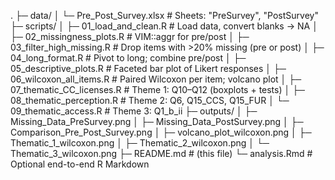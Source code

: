 .
├─ data/
│  └─ Pre_Post_Survey.xlsx         # Sheets: "PreSurvey", "PostSurvey"
├─ scripts/
│  ├─ 01_load_and_clean.R          # Load data, convert blanks -> NA
│  ├─ 02_missingness_plots.R       # VIM::aggr for pre/post
│  ├─ 03_filter_high_missing.R     # Drop items with >20% missing (pre or post)
│  ├─ 04_long_format.R             # Pivot to long; combine pre/post
│  ├─ 05_descriptive_plots.R       # Faceted bar plot of Likert responses
│  ├─ 06_wilcoxon_all_items.R      # Paired Wilcoxon per item; volcano plot
│  ├─ 07_thematic_CC_licenses.R    # Theme 1: Q10–Q12 (boxplots + tests)
│  ├─ 08_thematic_perception.R     # Theme 2: Q6, Q15_CCS, Q15_FUR
│  └─ 09_thematic_access.R         # Theme 3: Q1_b_ii
├─ outputs/
│  ├─ Missing_Data_PreSurvey.png
│  ├─ Missing_Data_PostSurvey.png
│  ├─ Comparison_Pre_Post_Survey.png
│  ├─ volcano_plot_wilcoxon.png
│  ├─ Thematic_1_wilcoxon.png
│  ├─ Thematic_2_wilcoxon.png
│  └─ Thematic_3_wilcoxon.png
├─ README.md                        # (this file)
└─ analysis.Rmd                     # Optional end-to-end R Markdown

